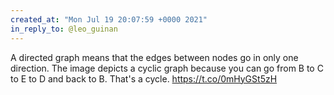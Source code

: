 ```yaml
---
created_at: "Mon Jul 19 20:07:59 +0000 2021"
in_reply_to: @leo_guinan
---
```


A directed graph means that the edges between nodes go in only one direction. 
The image depicts a cyclic graph because you can go from B to C to E to D and back to B. That's a cycle. https://t.co/0mHyGSt5zH